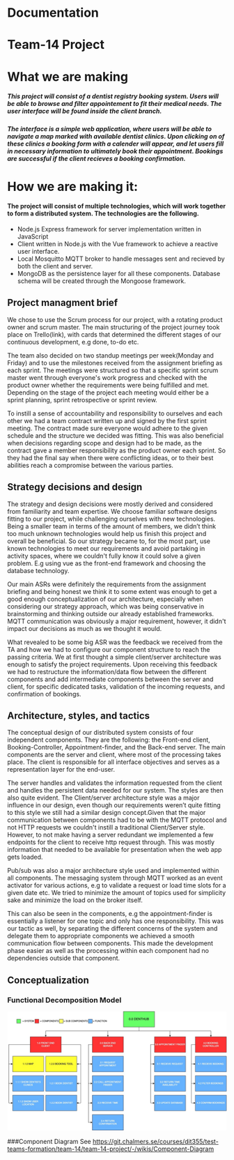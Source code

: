 # Documentation

# Team-14 Project
# What we are making

##### This project will consist of a dentist registry booking system. Users will be able to browse and filter appointement to fit their medical needs. The user interface will be found inside the client branch. 

##### The interface is a simple web application, where users will be able to navigate a map marked with available dentist clinics. Upon clicking on of these clinics a booking form with a calender will appear, and let users fill in necessary information to ultimately book their appointment. Bookings are successful if the client recieves a booking confirmation. 
 

# How we are making it:

#### The project will consist of multiple technologies, which will work together to form a distributed system. The technologies are the following. 
- Node.js Express framework for server implementation written in JavaScript 
- Client written in Node.js with the Vue framework to achieve a reactive user interface.
- Local Mosquitto MQTT broker to handle messages sent and recieved by both the client and server.
- MongoDB as the persistence layer for all these components. Database schema will be created through the Mongoose framework. 

## Project managment brief
We chose to use the Scrum process for our project, with a rotating product owner and scrum master. The main structuring of the project journey took place on Trello(link), with cards that determined the different stages of our continuous development, e.g done, to-do etc. 

The team also decided on two standup meetings per week(Monday and Friday) and to use the milestones received from the assignment briefing as each sprint. The meetings were structured so that a specific sprint scrum master went through everyone's work progress and checked with the product owner whether the requirements were being fulfilled and met. Depending on the stage of the project each meeting would either be a sprint planning, sprint retrospective or sprint review. 

To instill a sense of accountability and responsibility to ourselves and each other we had a team contract written up and signed by the first sprint meeting. The contract made sure everyone would adhere to the given schedule and the structure we decided was fitting. This was also beneficial when decisions regarding scope and design had to be made, as the contract gave a member responsibility as the product owner each sprint. So they had the final say when there were conflicting ideas, or to their best abilities reach a compromise between the various parties. 

## Strategy decisions and design
The strategy and design decisions were mostly derived and considered from familiarity and team expertise. We choose familiar software designs fitting to our project, while challenging ourselves with new technologies. Being a smaller team in terms of the amount of members, we didn’t think too much unknown technologies would help us finish this project and overall be beneficial. So our strategy became to, for the most part, use known technologies to meet our requirements and avoid partaking in activity spaces, where we couldn't fully know it could solve a given problem. E.g using vue as the front-end framework and choosing the database technology. 

Our main ASRs were definitely the requirements from the assignment briefing and being honest we think it to some extent was enough to get a good enough conceptualization of our architecture, especially when considering our strategy approach, which was being conservative in brainstorming and thinking outside our already established frameworks. MQTT communication was obviously a major requirement, however, it didn't impact our decisions as much as we thought it would. 

What revealed to be some big ASR was the feedback we received from the TA and how we had to configure our component structure to reach the passing criteria. We at first thought a simple client/server architecture was enough to satisfy the project requirements. Upon receiving this feedback we had to restructure the information/data flow between the different components and add intermediate components between the server and client, for specific dedicated tasks, validation of the incoming requests, and confirmation of bookings.

## Architecture, styles, and tactics
The conceptual design of our distributed system consists of four independent components. They are the following: the Front-end client, Booking-Controller, Appointment-finder, and the Back-end server. The main components are the server and client, where most of the processing takes place. The client is responsible for all interface objectives and serves as a representation layer for the end-user. 

The server handles and validates the information requested from the client and handles the persistent data needed for our system. The styles are then also quite evident. The Client/server architecture style was a major influence in our design, even though our requirements weren’t quite fitting to this style we still had a similar design concept.Given that the major communication between components had to be with the MQTT protocol and not HTTP requests we couldn't instill a traditional Client/Server style. However, to not make having a server redundant we implemented a few endpoints for the client to receive http request through. This was mostly information that needed to be available for presentation when the web app gets loaded. 

Pub/sub was also a major architecture style used and implemented within all components. The messaging system through MQTT worked as an event activator for various actions, e.g to validate a request or load time slots for a given date etc. We tried to minimize the amount of topics used for simplicity sake and minimize the load on the broker itself. 

This can also be seen in the components, e.g the appointment-finder is essentially a listener for one topic and only has one responsibility. This was our tactic as well, by separating the different concerns of the system and delegate them to appropriate components we achieved a smooth communication flow between components. This made the development phase easier as well as the processing within each component had no dependencies outside that component. 

## Conceptualization

### Functional Decomposition Model

![Functional_Decomposition](./Functional_Decomposition.jpg)

###Component Diagram
See https://git.chalmers.se/courses/dit355/test-teams-formation/team-14/team-14-project/-/wikis/Component-Diagram
